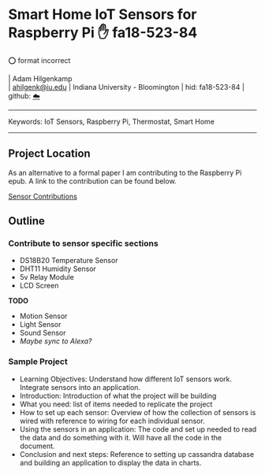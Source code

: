 # Smart Home IoT Sensors for Raspberry Pi :hand: fa18-523-84

:o: format incorrect

| Adam Hilgenkamp  
| ahilgenk@iu.edu
| Indiana University - Bloomington
| hid: fa18-523-84
| github: [:cloud:]()


---

Keywords: IoT Sensors, Raspberry Pi, Thermostat, Smart Home

---

## Project Location

As an alternative to a formal paper I am contributing to the Raspberry Pi epub.  A link to the contribution can be found below.  

[Sensor Contributions]()

## Outline

### Contribute to sensor specific sections

  * DS18B20 Temperature Sensor
  * DHT11 Humidity Sensor
  * 5v Relay Module
  * LCD Screen  
 
**TODO**  

  * Motion Sensor
  * Light Sensor
  * Sound Sensor
  * *Maybe sync to Alexa?*
 

### Sample Project
 * Learning Objectives:  Understand how different IoT sensors work.  Integrate sensors into an application.
 * Introduction:  Introduction of what the project will be building
 * What you need:  list of items needed to replicate the project
 * How to set up each sensor:  Overview of how the collection of sensors is wired with reference to wiring for each individual sensor.
 * Using the sensors in an application:  The code and set up needed to read the data and do something with it.  Will have all the code in the document.
 * Conclusion and next steps: Reference to setting up cassandra database and building an application to display the data in charts.

